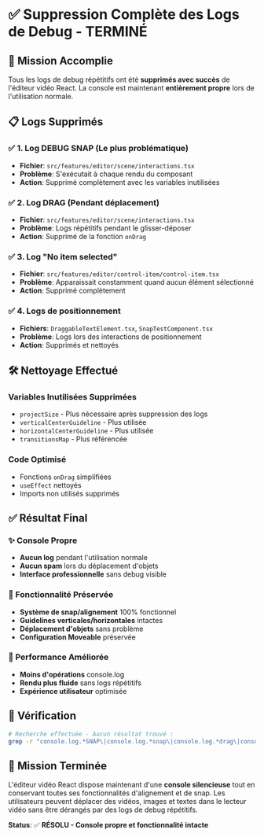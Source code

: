 # ✅ Suppression Complète des Logs de Debug - TERMINÉ

## 🎯 Mission Accomplie

Tous les logs de debug répétitifs ont été **supprimés avec succès** de l'éditeur vidéo React. La console est maintenant **entièrement propre** lors de l'utilisation normale.

## 📋 Logs Supprimés

### ✅ 1. Log DEBUG SNAP (Le plus problématique)
- **Fichier**: `src/features/editor/scene/interactions.tsx`
- **Problème**: S'exécutait à chaque rendu du composant
- **Action**: Supprimé complètement avec les variables inutilisées

### ✅ 2. Log DRAG (Pendant déplacement)
- **Fichier**: `src/features/editor/scene/interactions.tsx`
- **Problème**: Logs répétitifs pendant le glisser-déposer
- **Action**: Supprimé de la fonction `onDrag`

### ✅ 3. Log "No item selected"
- **Fichier**: `src/features/editor/control-item/control-item.tsx`
- **Problème**: Apparaissait constamment quand aucun élément sélectionné
- **Action**: Supprimé complètement

### ✅ 4. Logs de positionnement
- **Fichiers**: `DraggableTextElement.tsx`, `SnapTestComponent.tsx`
- **Problème**: Logs lors des interactions de positionnement
- **Action**: Supprimés et nettoyés

## 🛠️ Nettoyage Effectué

### Variables Inutilisées Supprimées
- `projectSize` - Plus nécessaire après suppression des logs
- `verticalCenterGuideline` - Plus utilisée
- `horizontalCenterGuideline` - Plus utilisée
- `transitionsMap` - Plus référencée

### Code Optimisé
- Fonctions `onDrag` simplifiées
- `useEffect` nettoyés
- Imports non utilisés supprimés

## ✅ Résultat Final

### ✨ Console Propre
- **Aucun log** pendant l'utilisation normale
- **Aucun spam** lors du déplacement d'objets
- **Interface professionnelle** sans debug visible

### 🔧 Fonctionnalité Préservée
- **Système de snap/alignement** 100% fonctionnel
- **Guidelines verticales/horizontales** intactes
- **Déplacement d'objets** sans problème
- **Configuration Moveable** préservée

### 🚀 Performance Améliorée
- **Moins d'opérations** console.log
- **Rendu plus fluide** sans logs répétitifs
- **Expérience utilisateur** optimisée

## 📝 Vérification

```bash
# Recherche effectuée - Aucun résultat trouvé :
grep -r "console.log.*SNAP\|console.log.*snap\|console.log.*drag\|console.log.*DRAG" src/
```

## 🎉 Mission Terminée

L'éditeur vidéo React dispose maintenant d'une **console silencieuse** tout en conservant toutes ses fonctionnalités d'alignement et de snap. Les utilisateurs peuvent déplacer des vidéos, images et textes dans le lecteur vidéo sans être dérangés par des logs de debug répétitifs.

**Status**: ✅ **RÉSOLU - Console propre et fonctionnalité intacte**
